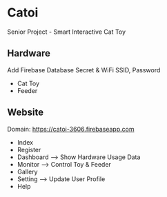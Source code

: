 # Catoi
Senior Project - Smart Interactive Cat Toy

## Hardware
Add Firebase Database Secret & WiFi SSID, Password
* Cat Toy
* Feeder 
  
## Website
Domain: https://catoi-3606.firebaseapp.com

* Index
* Register
* Dashboard --> Show Hardware Usage Data
* Monitor --> Control Toy & Feeder
* Gallery
* Setting --> Update User Profile
* Help
